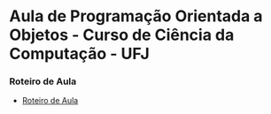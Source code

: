 # Aula de Programação Orientada a Objetos - Curso de Ciência da Computação - UFJ

### Roteiro de Aula
- [Roteiro de Aula](documentos/roteiro.md)


